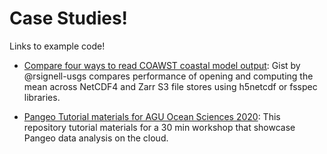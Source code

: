 # Case Studies!

Links to example code!

* [Compare four ways to read COAWST coastal model output](https://gist.github.com/rsignell-usgs/b6bd959712547101acd8ac3ddaf2daab): Gist by @rsignell-usgs compares performance of opening and computing the mean across NetCDF4 and Zarr S3 file stores using h5netcdf or fsspec libraries.

* [Pangeo Tutorial materials for AGU Ocean Sciences 2020](https://github.com/pangeo-gallery/osm2020tutorial): This repository tutorial materials for a 30 min workshop that showcase Pangeo data analysis on the cloud.
